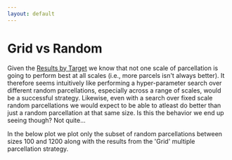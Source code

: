 ```yaml
---
layout: default
---
```


# Grid vs Random

Given the [Results by Target](./results_by_target.html) we know that not one scale of parcellation is going to perform best at all scales (i.e., more parcels isn't always better). 
It therefore seems intuitively like performing a hyper-parameter search over different random parcellations, especially across a range of scales, would be a successful strategy.
Likewise, even with a search over fixed scale random parcellations we would expect to be able to atleast do better than just a random parcellation at that same size.
Is this the behavior we end up seeing though? Not quite...

In the below plot we plot only the subset of random parcellations between sizes 100 and 1200 along with the results from the 'Grid' multiple parcellation strategy.